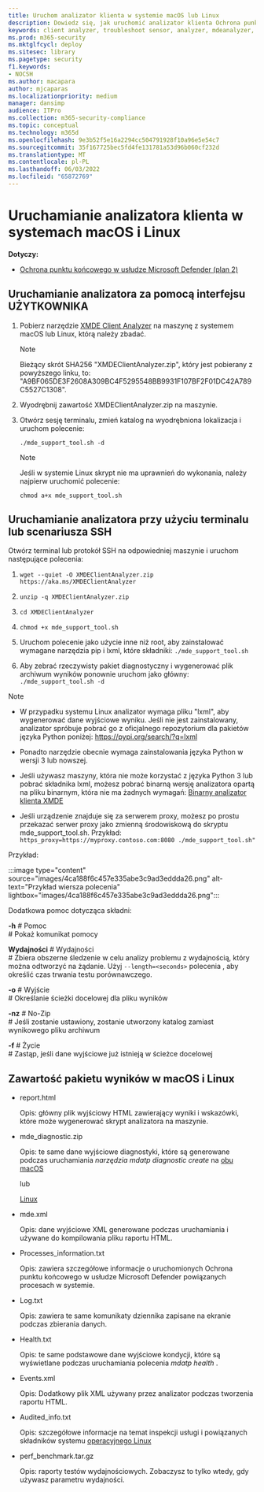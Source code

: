 ```yaml
---
title: Uruchom analizator klienta w systemie macOS lub Linux
description: Dowiedz się, jak uruchomić analizator klienta Ochrona punktu końcowego w usłudze Microsoft Defender w systemie macOS lub Linux
keywords: client analyzer, troubleshoot sensor, analyzer, mdeanalyzer, macos, linux, mdeanalyzer
ms.prod: m365-security
ms.mktglfcycl: deploy
ms.sitesec: library
ms.pagetype: security
f1.keywords:
- NOCSH
ms.author: macapara
author: mjcaparas
ms.localizationpriority: medium
manager: dansimp
audience: ITPro
ms.collection: m365-security-compliance
ms.topic: conceptual
ms.technology: m365d
ms.openlocfilehash: 9e3b52f5e16a2294cc504791928f10a96e5e54c7
ms.sourcegitcommit: 35f167725bec5fd4fe131781a53d96b060cf232d
ms.translationtype: MT
ms.contentlocale: pl-PL
ms.lasthandoff: 06/03/2022
ms.locfileid: "65872769"
---
```

# <a name="run-the-client-analyzer-on-macos-and-linux"></a>Uruchamianie analizatora klienta w systemach macOS i Linux


**Dotyczy:**
- [Ochrona punktu końcowego w usłudze Microsoft Defender (plan 2)](https://go.microsoft.com/fwlink/p/?linkid=2154037) 

## <a name="running-the-analyzer-through-gui-scenario"></a>Uruchamianie analizatora za pomocą interfejsu UŻYTKOWNIKA

1. Pobierz narzędzie [XMDE Client Analyzer](https://aka.ms/XMDEClientAnalyzer) na maszynę z systemem macOS lub Linux, którą należy zbadać.

   > [!NOTE]
   > Bieżący skrót SHA256 "XMDEClientAnalyzer.zip", który jest pobierany z powyższego linku, to: "A9BF065DE3F2608A309BC4F5295548BB9931F107BF2F01DC42A789C5527C1308".

2. Wyodrębnij zawartość XMDEClientAnalyzer.zip na maszynie.

3. Otwórz sesję terminalu, zmień katalog na wyodrębniona lokalizacja i uruchom polecenie:

   `./mde_support_tool.sh -d`

   > [!NOTE]
   > Jeśli w systemie Linux skrypt nie ma uprawnień do wykonania, należy najpierw uruchomić polecenie:
   >
   > `chmod a+x mde_support_tool.sh`

## <a name="running-the-analyzer-using-a-terminal-or-ssh-scenario"></a>Uruchamianie analizatora przy użyciu terminalu lub scenariusza SSH

Otwórz terminal lub protokół SSH na odpowiedniej maszynie i uruchom następujące polecenia:

1. `wget --quiet -O XMDEClientAnalyzer.zip https://aka.ms/XMDEClientAnalyzer`

2. `unzip -q XMDEClientAnalyzer.zip`

3. `cd XMDEClientAnalyzer`

4. `chmod +x mde_support_tool.sh`

3. Uruchom polecenie jako użycie inne niż root, aby zainstalować wymagane narzędzia pip i lxml, które składniki: `./mde_support_tool.sh`

4. Aby zebrać rzeczywisty pakiet diagnostyczny i wygenerować plik archiwum wyników ponownie uruchom jako główny: `./mde_support_tool.sh -d`

> [!NOTE]
> - W przypadku systemu Linux analizator wymaga pliku "lxml", aby wygenerować dane wyjściowe wyniku. Jeśli nie jest zainstalowany, analizator spróbuje pobrać go z oficjalnego repozytorium dla pakietów języka Python poniżej: <https://pypi.org/search/?q=lxml>
> 
> - Ponadto narzędzie obecnie wymaga zainstalowania języka Python w wersji 3 lub nowszej.
>
> - Jeśli używasz maszyny, która nie może korzystać z języka Python 3 lub pobrać składnika lxml, możesz pobrać binarną wersję analizatora opartą na pliku binarnym, która nie ma żadnych wymagań: [Binarny analizator klienta XMDE](https://aka.ms/XMDEClientAnalyzerBinary)
>
> - Jeśli urządzenie znajduje się za serwerem proxy, możesz po prostu przekazać serwer proxy jako zmienną środowiskową do skryptu mde_support_tool.sh. Przykład: `https_proxy=https://myproxy.contoso.com:8080 ./mde_support_tool.sh"`

Przykład:

:::image type="content" source="images/4ca188f6c457e335abe3c9ad3eddda26.png" alt-text="Przykład wiersza polecenia" lightbox="images/4ca188f6c457e335abe3c9ad3eddda26.png":::

Dodatkowa pomoc dotycząca składni:

**-h** \# Pomoc<br>
\# Pokaż komunikat pomocy

**Wydajności** \# Wydajności<br>
\# Zbiera obszerne śledzenie w celu analizy problemu z wydajnością, który można odtworzyć na żądanie. Użyj `--length=<seconds>` polecenia , aby określić czas trwania testu porównawczego.

**-o** \# Wyjście<br>
\# Określanie ścieżki docelowej dla pliku wyników

**-nz** \# No-Zip<br>
\# Jeśli zostanie ustawiony, zostanie utworzony katalog zamiast wynikowego pliku archiwum

**-f** \# Życie<br>
\# Zastąp, jeśli dane wyjściowe już istnieją w ścieżce docelowej

## <a name="result-package-contents-on-macos-and-linux"></a>Zawartość pakietu wyników w macOS i Linux

- report.html

  Opis: główny plik wyjściowy HTML zawierający wyniki i wskazówki, które może wygenerować skrypt analizatora na maszynie.

- mde_diagnostic.zip

  Opis: te same dane wyjściowe diagnostyki, które są generowane podczas uruchamiania *narzędzia mdatp diagnostic create* na [obu macOS](/windows/security/threat-protection/microsoft-defender-atp/mac-resources#collecting-diagnostic-information)

  lub

  [Linux](/windows/security/threat-protection/microsoft-defender-atp/linux-resources#collect-diagnostic-information)

- mde.xml

  Opis: dane wyjściowe XML generowane podczas uruchamiania i używane do kompilowania pliku raportu HTML.

- Processes_information.txt

  Opis: zawiera szczegółowe informacje o uruchomionych Ochrona punktu końcowego w usłudze Microsoft Defender powiązanych procesach w systemie.

- Log.txt

  Opis: zawiera te same komunikaty dziennika zapisane na ekranie podczas zbierania danych.

- Health.txt

  Opis: te same podstawowe dane wyjściowe kondycji, które są wyświetlane podczas uruchamiania polecenia *mdatp health* .

- Events.xml

  Opis: Dodatkowy plik XML używany przez analizator podczas tworzenia raportu HTML.

- Audited_info.txt

  Opis: szczegółowe informacje na temat inspekcji usługi i powiązanych składników systemu [operacyjnego Linux](/microsoft-365/security/defender-endpoint/linux-resources)

- perf_benchmark.tar.gz

  Opis: raporty testów wydajnościowych. Zobaczysz to tylko wtedy, gdy używasz parametru wydajności.
